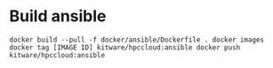 # Build ansible

``
docker build --pull -f docker/ansible/Dockerfile .
docker images
docker tag [IMAGE ID] kitware/hpccloud:ansible
docker push kitware/hpccloud:ansible
``